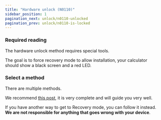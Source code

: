 ```yaml
---
title: "Hardware unlock (N0110)"
sidebar_position: 1
pagination_next: unlock/n0110-unlocked
pagination_prev: unlock/n0110-is-locked
---
```


### Required reading

The hardware unlock method requires special tools.

The goal is to force recovery mode to allow installation, your calculator should show a black screen and a red LED.

### Select a method

There are multiple methods.

We recommend [this post](https://tiplanet.org/forum/viewtopic.php?f=113&t=25191&p=263495), it is very complete and will guide you very well.

If you have another way to get to Recovery mode, you can follow it instead.<br>**We are not responsible for anything that goes wrong with your device**.

